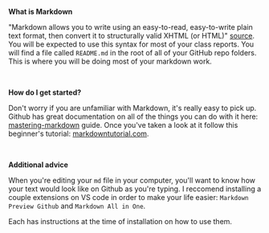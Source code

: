 


**What is Markdown**

"Markdown allows you to write using an easy-to-read, easy-to-write plain text format, then convert it to structurally valid XHTML (or HTML)" [source](https://readwrite.com/2012/04/17/why-you-need-to-learn-markdown/). You will be expected to use this syntax for most of your class reports. You will find a file called `README.md` in the root of all of your GitHub repo folders. This is where you will be doing most of your markdown work.

<br>

**How do I get started?**

Don't worry if you are unfamiliar with Markdown, it's really easy to pick up. Github has great documentation on all of the things you can do with it here: [ mastering-markdown](https://guides.github.com/features/mastering-markdown/) guide. Once you've taken a look at it follow this beginner's tutorial: [markdowntutorial.com](https://www.markdowntutorial.com/).

<br>

**Additional advice**

When you're editing your `md` file in your computer, you'll want to know how your text would look like on Github as you're typing. I reccomend installing a couple extensions on VS code in order to make your life easier: `Markdown Preview Github` and `Markdown All in One`.

Each has instructions at the time of installation on how to use them.

<br>
<br>